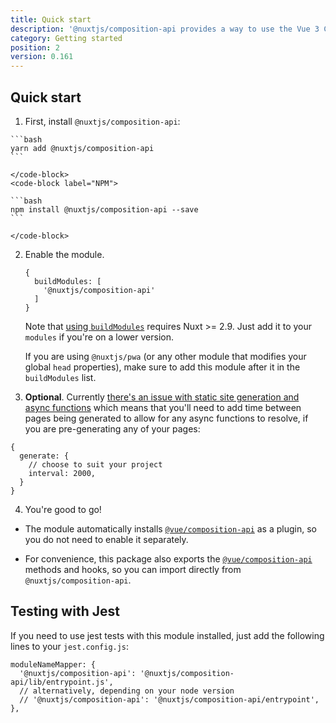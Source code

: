 ```yaml
---
title: Quick start
description: '@nuxtjs/composition-api provides a way to use the Vue 3 Composition API with Nuxt-specific features.'
category: Getting started
position: 2
version: 0.161
---
```


## Quick start

1. First, install `@nuxtjs/composition-api`:

  <code-group>
    <code-block label="Yarn" active>

    ```bash
    yarn add @nuxtjs/composition-api
    ```

    </code-block>
    <code-block label="NPM">

    ```bash
    npm install @nuxtjs/composition-api --save
    ```

    </code-block>
  </code-group>

2. Enable the module.

   ```js[nuxt.config.js]
   {
     buildModules: [
       '@nuxtjs/composition-api'
     ]
   }
   ```

   Note that [using `buildModules`](https://nuxtjs.org/api/configuration-modules#-code-buildmodules-code-) requires Nuxt >= 2.9. Just add it to your `modules` if you're on a lower version.

   <alert type="warning">If you are using `@nuxtjs/pwa` (or any other module that modifies your global `head` properties), make sure to add this module after it in the `buildModules` list.</alert>

3. **Optional**. Currently [there's an issue with static site generation and async functions](https://github.com/nuxt-community/composition-api/issues/44) which means that you'll need to add time between pages being generated to allow for any async functions to resolve, if you are pre-generating any of your pages:

  ```js[nuxt.config.js]
  {
    generate: {
      // choose to suit your project
      interval: 2000,
    }
  }
  ```

4. You're good to go!

<alert type="info">


- The module automatically installs [`@vue/composition-api`](https://github.com/vuejs/composition-api) as a plugin, so you do not need to enable it separately.

- For convenience, this package also exports the [`@vue/composition-api`](https://github.com/vuejs/composition-api) methods and hooks, so you can import directly from `@nuxtjs/composition-api`.

</alert>

## Testing with Jest

If you need to use jest tests with this module installed, just add the following lines to your `jest.config.js`:
```js{}[jest.config.js]
moduleNameMapper: {
  '@nuxtjs/composition-api': '@nuxtjs/composition-api/lib/entrypoint.js',
  // alternatively, depending on your node version
  // '@nuxtjs/composition-api': '@nuxtjs/composition-api/entrypoint',
},
```